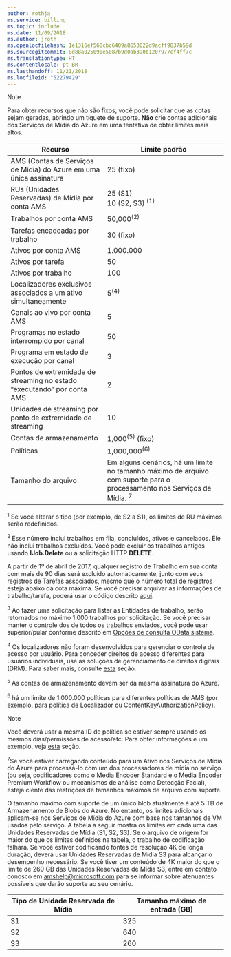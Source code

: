 ```yaml
---
author: rothja
ms.service: billing
ms.topic: include
ms.date: 11/09/2018
ms.author: jroth
ms.openlocfilehash: 1e1316ef568cbc6409a8653022d9acff9837b59d
ms.sourcegitcommit: 8d88a025090e5087b9d0ab390b1207977ef4ff7c
ms.translationtype: HT
ms.contentlocale: pt-BR
ms.lasthandoff: 11/21/2018
ms.locfileid: "52279429"
---
```

>[!NOTE]
>Para obter recursos que não são fixos, você pode solicitar que as cotas sejam geradas, abrindo um tíquete de suporte. **Não** crie contas adicionais dos Serviços de Mídia do Azure em uma tentativa de obter limites mais altos.

| Recurso | Limite padrão | 
| --- | --- | 
| AMS (Contas de Serviços de Mídia) do Azure em uma única assinatura | 25 (fixo) |
| RUs (Unidades Reservadas) de Mídia por conta AMS |25 (S1)<br/>10 (S2, S3) <sup>(1)</sup> | 
| Trabalhos por conta AMS | 50,000<sup>(2)</sup> |
| Tarefas encadeadas por trabalho | 30 (fixo) |
| Ativos por conta AMS | 1.000.000|
| Ativos por tarefa | 50 |
| Ativos por trabalho | 100 |
| Localizadores exclusivos associados a um ativo simultaneamente | 5<sup>(4)</sup> |
| Canais ao vivo por conta AMS  |5|
| Programas no estado interrompido por canal  |50|
| Programa em estado de execução por canal  |3|
| Pontos de extremidade de streaming no estado “executando” por conta AMS|2|
| Unidades de streaming por ponto de extremidade de streaming |10 |
| Contas de armazenamento | 1,000<sup>(5)</sup> (fixo) |
| Políticas | 1,000,000<sup>(6)</sup> |
| Tamanho do arquivo| Em alguns cenários, há um limite no tamanho máximo de arquivo com suporte para o processamento nos Serviços de Mídia. <sup>7</sup> |
  
<sup>1</sup> Se você alterar o tipo (por exemplo, de S2 a S1), os limites de RU máximos serão redefinidos.

<sup>2</sup> Esse número inclui trabalhos em fila, concluídos, ativos e cancelados. Ele não inclui trabalhos excluídos. Você pode excluir os trabalhos antigos usando **IJob.Delete** ou a solicitação HTTP **DELETE**.

A partir de 1º de abril de 2017, qualquer registro de Trabalho em sua conta com mais de 90 dias será excluído automaticamente, junto com seus registros de Tarefas associados, mesmo que o número total de registros esteja abaixo da cota máxima. Se você precisar arquivar as informações de trabalho/tarefa, poderá usar o código descrito [aqui](../articles/media-services/previous/media-services-dotnet-manage-entities.md).

<sup>3</sup> Ao fazer uma solicitação para listar as Entidades de trabalho, serão retornados no máximo 1.000 trabalhos por solicitação. Se você precisar manter o controle dos de todos os trabalhos enviados, você pode usar superior/pular conforme descrito em [Opções de consulta OData sistema](https://msdn.microsoft.com/library/gg309461.aspx).

<sup>4</sup> Os localizadores não foram desenvolvidos para gerenciar o controle de acesso por usuário. Para conceder direitos de acesso diferentes para usuários individuais, use as soluções de gerenciamento de direitos digitais (DRM). Para saber mais, consulte [esta](../articles/media-services/previous/media-services-content-protection-overview.md) seção.

<sup>5</sup> As contas de armazenamento devem ser da mesma assinatura do Azure.

<sup>6</sup> há um limite de 1.000.000 políticas para diferentes políticas de AMS (por exemplo, para política de Localizador ou ContentKeyAuthorizationPolicy). 

>[!NOTE]
> Você deverá usar a mesma ID de política se estiver sempre usando os mesmos dias/permissões de acesso/etc. Para obter informações e um exemplo, veja [esta](../articles/media-services/previous/media-services-dotnet-manage-entities.md#limit-access-policies) seção.

<sup>7</sup>Se você estiver carregando conteúdo para um Ativo nos Serviços de Mídia do Azure para processá-lo com um dos processadores de mídia no serviço (ou seja, codificadores como o Media Encoder Standard e o Media Encoder Premium Workflow ou mecanismos de análise como Detecção Facial), esteja ciente das restrições de tamanhos máximos de arquivo com suporte. 

O tamanho máximo com suporte de um único blob atualmente é até 5 TB de Armazenamento de Blobs do Azure. No entanto, os limites adicionais aplicam-se nos Serviços de Mídia do Azure com base nos tamanhos de VM usados pelo serviço. A tabela a seguir mostra os limites em cada uma das Unidades Reservadas de Mídia (S1, S2, S3). Se o arquivo de origem for maior do que os limites definidos na tabela, o trabalho de codificação falhará. Se você estiver codificando fontes de resolução 4K de longa duração, deverá usar Unidades Reservadas de Mídia S3 para alcançar o desempenho necessário. Se você tiver um conteúdo de 4K maior do que o limite de 260 GB das Unidades Reservadas de Mídia S3, entre em contato conosco em amshelp@microsoft.com para se informar sobre atenuantes possíveis que darão suporte ao seu cenário.

| Tipo de Unidade Reservada de Mídia | Tamanho máximo de entrada (GB)| 
| --- | --- | 
|S1 | 325|
|S2 | 640|
|S3 | 260|
